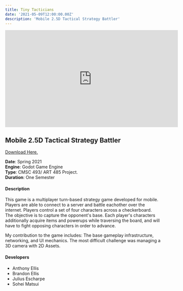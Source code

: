 ```yaml
---
title: Tiny Tacticians
date: '2021-05-09T12:00:00.00Z'
description: 'Mobile 2.5D Tactical Strategy Battler'
---
```


<iframe width="560" height="315"
src="https://www.youtube.com/embed/-xsRzvkUjVA" 
frameborder="0" 
allow="accelerometer; autoplay; encrypted-media; gyroscope; picture-in-picture" 
allowfullscreen></iframe>

## Mobile 2.5D Tactical Strategy Battler

[Download Here.](https://mnchino.itch.io/tiny-tacticians)

**Date**: Spring 2021<br>
**Engine**: Godot Game Engine<br>
**Type**: CMSC 493/ ART 485 Project.<br>
**Duration**: One Semester

#### Description

This game is a multiplayer turn-based strategy game developed for mobile. Players are able to connect to a server and battle eachother over the internet.  Players control a set of four characters across a checkerboard.  The objective is to capture the opponent's base.  Each player's characters additionally acquire items and powerups while traversing the board, and will have to fight opposing characters in order to advance.

My contribution to the game includes: The base gameplay infrastructure, networking, and UI mechanics.  The most difficult challenge was managing a 3D camera with 2D Assets.

#### Developers
- Anthony Ellis
- Brandon Ellis 
- Julius Escharpe
- Sohei Matsui
